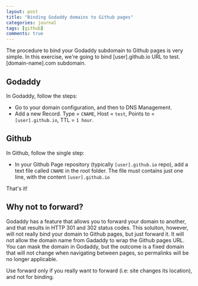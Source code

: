 ```yaml
---
layout: post
title: "Binding Godaddy domains to Github pages"
categories: journal
tags: [github]
comments: true
---
```


The procedure to bind your Godaddy subdomain to Github pages is very simple. In this exercise, we're going to bind [user].github.io URL to test.[domain-name].com subdomain.

## Godaddy

In Godaddy, follow the steps:

- Go to your domain configuration, and then to DNS Management.
- Add a new Record. Type = `CNAME`, Host = `test`, Points to = `[user].github.io`, TTL = `1 hour`.

## Github

In Github, follow the single step:

- In your Github Page repository (typically `[user].github.io` repo), add a text file called `CNAME` in the root folder. The file must contains just one line, with the content `[user].github.io`

That's it!

## Why not to forward?

Godaddy has a feature that allows you to forward your domain to another, and that results in HTTP 301 and 302 status codes. This soluiton, however, will not really bind your domain to Github pages, but just forward it. It will not allow the domain name from Gadaddy to wrap the Github pages URL. You can mask the domain in Godaddy, but the outcome is a fixed domain that will not change when navigating between pages, so permalinks will be no longer applicable.

Use forward only if you really want to forward (i.e: site changes its location), and not for binding.
